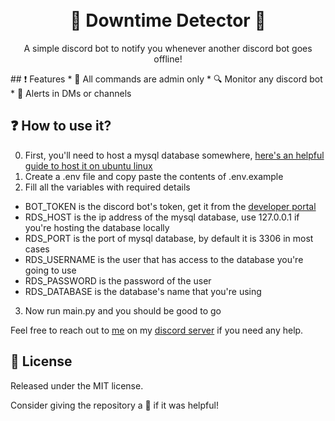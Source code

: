 <h1 align="center">
  <br>
   📢 Downtime Detector 📢
  <br>
</h1>
<p align="center">A simple discord bot to notify you whenever another discord bot goes offline!</p>
## ❗ Features 
* 🔐 All commands are admin only
* 🔍 Monitor any discord bot 
* 🤖 Alerts in DMs or channels

## ❓ How to use it?
0. First, you'll need to host a mysql database somewhere, [here's an helpful guide to host it on ubuntu linux](https://www.digitalocean.com/community/tutorials/how-to-install-mysql-on-ubuntu-20-04)
1. Create a .env file and copy paste the contents of .env.example
2. Fill all the variables with required details
  - BOT_TOKEN is the discord bot's token, get it from the [developer portal](https://discord.com/developers/applications)
  - RDS_HOST is the ip address of the mysql database, use 127.0.0.1 if you're hosting the database locally
  - RDS_PORT is the port of mysql database, by default it is 3306 in most cases
  - RDS_USERNAME is the user that has access to the database you're going to use
  - RDS_PASSWORD is the password of the user
  - RDS_DATABASE is the database's name that you're using
3. Now run main.py and you should be good to go

Feel free to reach out to [me](https://discord.com/users/821306636605718548) on my [discord server](https://discord.gg/3rEAjXm8gb) if you need any help. 

## 📖 License
Released under the MIT license.


Consider giving the repository a 🌟 if it was helpful!
